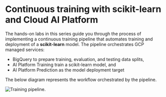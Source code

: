 # Continuous training with scikit-learn and Cloud AI Platform

The hands-on labs in this series guide you through the process of implementing a continuous training pipeline that automates training and deployment of a **scikit-learn** model. The pipeline orchestrates GCP managed services:
- BigQuery to prepare training, evaluation, and testing data splits, 
- AI Platform Training train a scikit-learn model, and
- AI Platform Prediction as the model deployment target

The below diagram represents the workflow orchestrated by the pipeline.

![Training pipeline](/images/kfp-caip.png).



